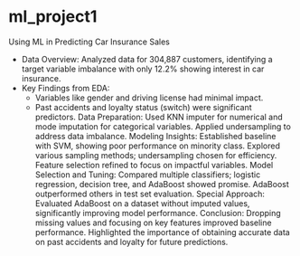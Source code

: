 # ml_project1

Using ML in Predicting Car Insurance Sales

- Data Overview: Analyzed data for 304,887 customers, identifying a target variable imbalance with only 12.2% showing interest in car insurance.
- Key Findings from EDA:
  - Variables like gender and driving license had minimal impact.
  - Past accidents and loyalty status (switch) were significant predictors.
Data Preparation:
Used KNN imputer for numerical and mode imputation for categorical variables.
Applied undersampling to address data imbalance.
Modeling Insights:
Established baseline with SVM, showing poor performance on minority class.
Explored various sampling methods; undersampling chosen for efficiency.
Feature selection refined to focus on impactful variables.
Model Selection and Tuning:
Compared multiple classifiers; logistic regression, decision tree, and AdaBoost showed promise.
AdaBoost outperformed others in test set evaluation.
Special Approach: Evaluated AdaBoost on a dataset without imputed values, significantly improving model performance.
Conclusion:
Dropping missing values and focusing on key features improved baseline performance.
Highlighted the importance of obtaining accurate data on past accidents and loyalty for future predictions.
